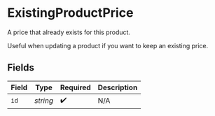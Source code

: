 # ExistingProductPrice

A price that already exists for this product.

Useful when updating a product if you want to keep an existing price.


## Fields

| Field              | Type               | Required           | Description        |
| ------------------ | ------------------ | ------------------ | ------------------ |
| `id`               | *string*           | :heavy_check_mark: | N/A                |